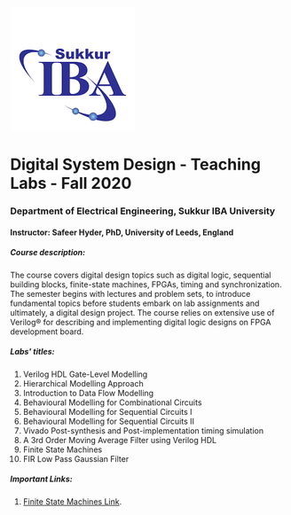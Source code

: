 ![alt text](/1546489864.png)

# Digital System Design - Teaching Labs - Fall 2020  

###  Department of Electrical Engineering, Sukkur IBA University
#### Instructor: Safeer Hyder, PhD, University of Leeds, England

##### Course description:
The course covers digital design topics such as digital logic, sequential building blocks, finite-state
machines, FPGAs, timing and synchronization. The semester begins with lectures and problem sets, to
introduce fundamental topics before students embark on lab assignments and ultimately, a digital design
project. The course relies on extensive use of Verilog® for describing and implementing digital logic designs
on FPGA development board.

##### Labs' titles:
1. Verilog HDL Gate-Level Modelling
2. Hierarchical Modelling Approach
3. Introduction to Data Flow Modelling
4. Behavioural Modelling for Combinational Circuits
5. Behavioural Modelling for Sequential Circuits I
6. Behavioural Modelling for Sequential Circuits II
7. Vivado Post-synthesis and Post-implementation timing simulation
8. A 3rd Order Moving Average Filter using Verilog HDL
9. Finite State Machines
10. FIR Low Pass Gaussian Filter 


##### Important Links:

1. [Finite State Machines Link](https://verilogguide.readthedocs.io/en/latest/verilog/fsm.html).

